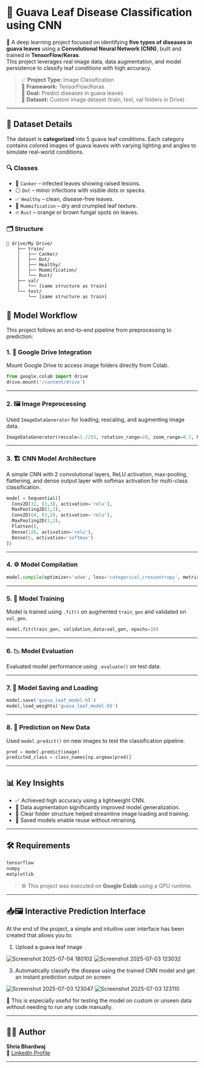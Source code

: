 # 🍃 Guava Leaf Disease Classification using CNN

🚀 A deep learning project focused on identifying **five types of diseases in guava leaves** using a **Convolutional Neural Network (CNN)**, built and trained in **TensorFlow/Keras**.  
This project leverages real image data, data augmentation, and model persistence to classify leaf conditions with high accuracy.

> ✅ **Project Type:** Image Classification  
> 📍 **Framework:** TensorFlow/Keras  
> 🎯 **Goal:** Predict diseases in guava leaves  
> 📁 **Dataset:** Custom image dataset (train, test, val folders in Drive)

---

## 📂 Dataset Details

The dataset is **categorized** into 5 guava leaf conditions. Each category contains colored images of guava leaves with varying lighting and angles to simulate real-world conditions.

### 🔍 Classes

- 🌿 `Canker` – infected leaves showing raised lesions.
- ⚪ `Dot` – minor infections with visible dots or specks.
- ✅ `Healthy` – clean, disease-free leaves.
- 🍂 `Mummification` – dry and crumpled leaf texture.
- 🔥 `Rust` – orange or brown fungal spots on leaves.

### 🗂️ Structure

```
📁 drive/My Drive/
    ├── train/
    │   ├── Canker/
    │   ├── Dot/
    │   ├── Healthy/
    │   ├── Mummification/
    │   └── Rust/
    ├── val/
    │   └── [same structure as train]
    └── test/
        └── [same structure as train]
```

## 🧠 Model Workflow

This project follows an end-to-end pipeline from preprocessing to prediction:

### 1. 🔗 Google Drive Integration

Mount Google Drive to access image folders directly from Colab.

```python
from google.colab import drive
drive.mount('/content/drive')
```

---

### 2. 🖼️ Image Preprocessing

Used `ImageDataGenerator` for loading, rescaling, and augmenting image data.

```python
ImageDataGenerator(rescale=1./255, rotation_range=20, zoom_range=0.2, horizontal_flip=True)
```

---

### 3. 🏗️ CNN Model Architecture

A simple CNN with 2 convolutional layers, ReLU activation, max-pooling, flattening, and dense output layer with softmax activation for multi-class classification.

```python
model = Sequential([
  Conv2D(32, (3,3), activation='relu'),
  MaxPooling2D(2,2),
  Conv2D(64, (3,3), activation='relu'),
  MaxPooling2D(2,2),
  Flatten(),
  Dense(128, activation='relu'),
  Dense(5, activation='softmax')
])
```

---

### 4. ⚙️ Model Compilation

```python
model.compile(optimizer='adam', loss='categorical_crossentropy', metrics=['accuracy'])
```

---

### 5. 🧬 Model Training

Model is trained using `.fit()` on augmented `train_gen` and validated on `val_gen`.

```python
model.fit(train_gen, validation_data=val_gen, epochs=10)
```

---

### 6. 📉 Model Evaluation

Evaluated model performance using `.evaluate()` on test data.

---

### 7. 💾 Model Saving and Loading

```python
model.save('guava_leaf_model.h5')
model.load_weights('guava_leaf_model.h5')
```

---

### 8. 🧪 Prediction on New Data

Used `model.predict()` on new images to test the classification pipeline.

```python
pred = model.predict(image)
predicted_class = class_names[np.argmax(pred)]
```

---

## 📊 Key Insights

- ✅ Achieved high accuracy using a lightweight CNN.
- 🔁 Data augmentation significantly improved model generalization.
- 🧹 Clear folder structure helped streamline image loading and training.
- 💾 Saved models enable reuse without retraining.

---

## 🛠️ Requirements

```bash
tensorflow
numpy
matplotlib
```

> ⚙️ This project was executed on **Google Colab** using a GPU runtime.

---

## 📥🖼️ Interactive Prediction Interface
At the end of the project, a simple and intuitive user interface has been created that allows you to:

1. Upload a guava leaf image
   
![Screenshot 2025-07-04 180102](https://github.com/user-attachments/assets/f02bd389-159d-4b4c-9a79-043b90f8c586)
![Screenshot 2025-07-03 123032](https://github.com/user-attachments/assets/c06730b9-a482-4c53-b160-a345baef3c8c)


3. Automatically classify the disease using the trained CNN model and get an instant prediction output on screen
   
![Screenshot 2025-07-03 123047](https://github.com/user-attachments/assets/4c9edbf4-bbbf-485e-a247-f25f30c02b89)
![Screenshot 2025-07-03 123110](https://github.com/user-attachments/assets/28599604-3b69-4208-93b8-7c48d214cd7d)

📌 This is especially useful for testing the model on custom or unseen data without needing to run any code manually.

---

## 🙋‍♀️ Author

**Shria Bhardwaj**  
🔗 [LinkedIn Profile](www.linkedin.com/in/shria-bhardwaj)

---
